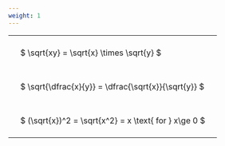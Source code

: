 ```yaml
---
weight: 1
---
```


<style type="text/css">
#T_27ddd th.col_heading {
  text-align: left;
  font-size: 1em;
}
#T_27ddd td {
  text-align: left;
  font-size: 1em;
  padding: 1.5em;
}
</style>
<table id="T_27ddd">
  <thead>
  </thead>
  <tbody>
    <tr>
      <td id="T_27ddd_row0_col0" class="data row0 col0" >$ \sqrt{xy} = \sqrt{x} \times \sqrt{y} $</td>
    </tr>
    <tr>
      <td id="T_27ddd_row1_col0" class="data row1 col0" >$ \sqrt{\dfrac{x}{y}} = \dfrac{\sqrt{x}}{\sqrt{y}} $</td>
    </tr>
    <tr>
      <td id="T_27ddd_row2_col0" class="data row2 col0" >$ (\sqrt{x})^2 = \sqrt{x^2} = x \text{ for } x\ge 0 $</td>
    </tr>
  </tbody>
</table>
